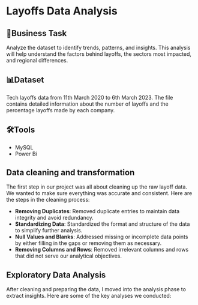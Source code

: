 # Layoffs Data Analysis
## 💼Business Task
Analyze the dataset to identify trends, patterns, and insights. This analysis will help understand the factors behind layoffs, the sectors most impacted, and regional differences.
## 📊Dataset
Tech layoffs data from 11th March 2020 to 6th March 2023. The file contains detailed information about the number of layoffs and the percentage layoffs made by each company.
## 🛠️Tools
- MySQL
- Power Bi
## Data cleaning and transformation
The first step in our project was all about cleaning up the raw layoff data. We wanted to make sure everything was accurate and consistent. Here are the steps in the cleaning process:

- __Removing Duplicates__: Removed duplicate entries to maintain data integrity and avoid redundancy.
- __Standardizing Data__: Standardized the format and structure of the data to simplify further analysis.
- __Null Values and Blanks__: Addressed missing or incomplete data points by either filling in the gaps or removing them as necessary.
- __Removing Columns and Rows__: Removed irrelevant columns and rows that did not serve our analytical objectives.

## Exploratory Data Analysis
After cleaning and preparing the data, I moved into the analysis phase to extract  insights. Here are some of the key analyses we conducted:
